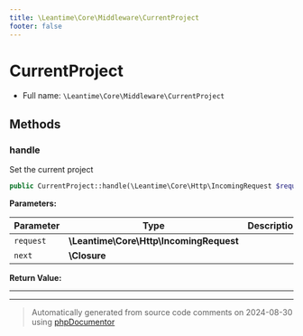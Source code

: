 ```yaml
---
title: \Leantime\Core\Middleware\CurrentProject
footer: false
---
```


# CurrentProject





* Full name: `\Leantime\Core\Middleware\CurrentProject`



## Methods

### handle

Set the current project

```php
public CurrentProject::handle(\Leantime\Core\Http\IncomingRequest $request, \Closure $next): \Symfony\Component\HttpFoundation\Response
```








**Parameters:**

| Parameter | Type | Description |
|-----------|------|-------------|
| `request` | **\Leantime\Core\Http\IncomingRequest** |  |
| `next` | **\Closure** |  |


**Return Value:**





---


---
> Automatically generated from source code comments on 2024-08-30 using [phpDocumentor](http://www.phpdoc.org/)
